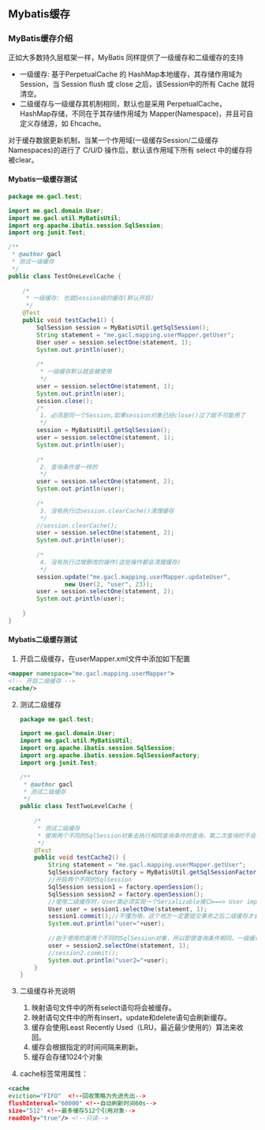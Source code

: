 ## Mybatis缓存
### MyBatis缓存介绍
正如大多数持久层框架一样，MyBatis 同样提供了一级缓存和二级缓存的支持

* 一级缓存: 基于PerpetualCache 的 HashMap本地缓存，其存储作用域为 Session，当 Session flush 或 close 之后，该Session中的所有 Cache 就将清空。
* 二级缓存与一级缓存其机制相同，默认也是采用 PerpetualCache，HashMap存储，不同在于其存储作用域为 Mapper(Namespace)，并且可自定义存储源，如 Ehcache。

对于缓存数据更新机制，当某一个作用域(一级缓存Session/二级缓存Namespaces)的进行了 C/U/D 操作后，默认该作用域下所有 select 中的缓存将被clear。

#### Mybatis一级缓存测试

```java
package me.gacl.test;

import me.gacl.domain.User;
import me.gacl.util.MyBatisUtil;
import org.apache.ibatis.session.SqlSession;
import org.junit.Test;

/**
 * @author gacl
 * 测试一级缓存
 */
public class TestOneLevelCache {
    
    /*
     * 一级缓存: 也就Session级的缓存(默认开启)
     */
    @Test
    public void testCache1() {
        SqlSession session = MyBatisUtil.getSqlSession();
        String statement = "me.gacl.mapping.userMapper.getUser";
        User user = session.selectOne(statement, 1);
        System.out.println(user);
        
        /*
         * 一级缓存默认就会被使用
         */
        user = session.selectOne(statement, 1);
        System.out.println(user);
        session.close();
        /*
         1. 必须是同一个Session,如果session对象已经close()过了就不可能用了 
         */
        session = MyBatisUtil.getSqlSession();
        user = session.selectOne(statement, 1);
        System.out.println(user);
        
        /*
         2. 查询条件是一样的
         */
        user = session.selectOne(statement, 2);
        System.out.println(user);
        
        /*
         3. 没有执行过session.clearCache()清理缓存
         */
        //session.clearCache(); 
        user = session.selectOne(statement, 2);
        System.out.println(user);
        
        /*
         4. 没有执行过增删改的操作(这些操作都会清理缓存)
         */
        session.update("me.gacl.mapping.userMapper.updateUser",
                new User(2, "user", 23));
        user = session.selectOne(statement, 2);
        System.out.println(user);
        
    }
}
```
#### Mybatis二级缓存测试

1. 开启二级缓存，在userMapper.xml文件中添加如下配置
```xml
<mapper namespace="me.gacl.mapping.userMapper">
<!-- 开启二级缓存 -->
<cache/>
```

2. 测试二级缓存

    ```java
    package me.gacl.test;
    
    import me.gacl.domain.User;
    import me.gacl.util.MyBatisUtil;
    import org.apache.ibatis.session.SqlSession;
    import org.apache.ibatis.session.SqlSessionFactory;
    import org.junit.Test;
    
    /**
     * @author gacl
     * 测试二级缓存
     */
    public class TestTwoLevelCache {
        
        /*
         * 测试二级缓存
         * 使用两个不同的SqlSession对象去执行相同查询条件的查询，第二次查询时不会再发送SQL语句，而是直接从缓存中取出数据
         */
        @Test
        public void testCache2() {
            String statement = "me.gacl.mapping.userMapper.getUser";
            SqlSessionFactory factory = MyBatisUtil.getSqlSessionFactory();
            //开启两个不同的SqlSession
            SqlSession session1 = factory.openSession();
            SqlSession session2 = factory.openSession();
            //使用二级缓存时，User类必须实现一个Serializable接口===> User implements Serializable
            User user = session1.selectOne(statement, 1);
            session1.commit();//不懂为啥，这个地方一定要提交事务之后二级缓存才会起作用
            System.out.println("user="+user);
            
            //由于使用的是两个不同的SqlSession对象，所以即使查询条件相同，一级缓存也不会开启使用
            user = session2.selectOne(statement, 1);
            //session2.commit();
            System.out.println("user2="+user);
        }
    }
    ```
1. 二级缓存补充说明

    1. 映射语句文件中的所有select语句将会被缓存。
    2. 映射语句文件中的所有insert，update和delete语句会刷新缓存。
    3. 缓存会使用Least Recently Used（LRU，最近最少使用的）算法来收回。
    4. 缓存会根据指定的时间间隔来刷新。
    5. 缓存会存储1024个对象
    
1. cache标签常用属性：
```xml
<cache 
eviction="FIFO"  <!--回收策略为先进先出-->
flushInterval="60000" <!--自动刷新时间60s-->
size="512" <!--最多缓存512个引用对象-->
readOnly="true"/> <!--只读-->
```